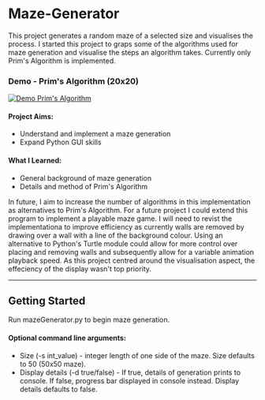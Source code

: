 # Maze-Generator
 
This project generates a random maze of a selected size and visualises the process. I started this project to graps some of the algorithms used for maze generation and visualise the steps an algorithm takes. Currently only Prim's Algorithm is implemented.

### Demo - Prim's Algorithm (20x20)

[![Demo Prim's Algorithm](https://media.giphy.com/media/S44bVOtLqbP49oyGPT/giphy.gif)](https://www.youtube.com/watch?v=lCfpZhXvS_Q)

#### Project Aims:
- Understand and implement a maze generation
- Expand Python GUI skills

#### What I Learned:
- General background of maze generation
- Details and method of Prim's Algorithm

In future, I aim to increase the number of algorithms in this implementation as alternatives to Prim's Algorithm. For a future project I could extend this program to implement a playable maze game. I will need to revist the implementationa to improve efficiency as currently walls are removed by drawing over a wall with a line of the background colour. Using an alternative to Python's Turtle module could allow for more control over placing and removing walls and subsequently allow for a variable animation playback speed. As this project centred around the visualisation aspect, the effeciency of the display wasn't top priority. 

-------------------------------------------------------

## Getting Started
Run mazeGenerator.py to begin maze generation.

#### Optional command line arguments:
- Size (-s int_value) - integer length of one side of the maze. Size defaults to 50 (50x50 maze).  
- Display details (-d true/false) - If true, details of generation prints to console. If false, progress bar displayed in console instead. Display details defaults to false.
